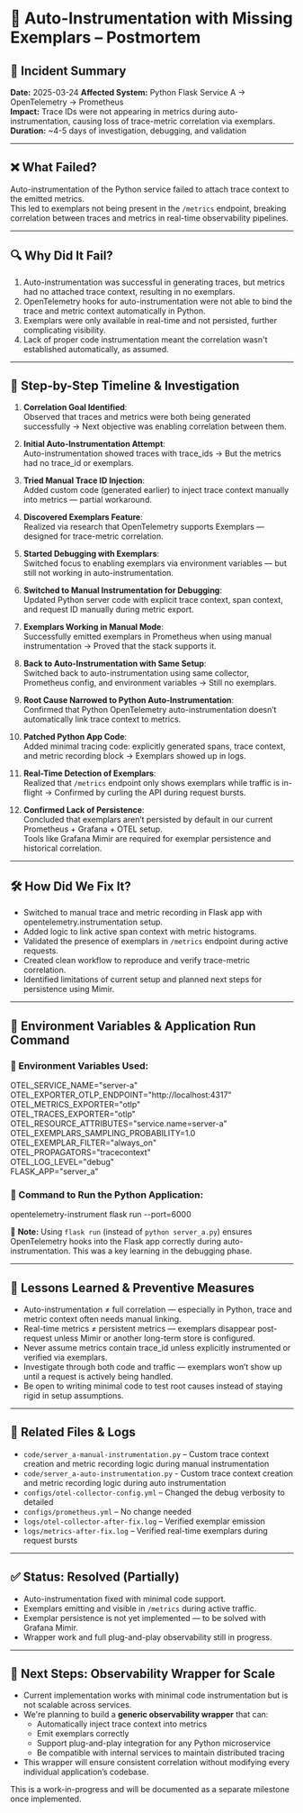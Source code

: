 # 🚨 Auto-Instrumentation with Missing Exemplars – Postmortem  

## 📌 Incident Summary  
**Date:** 2025-03-24 
**Affected System:** Python Flask Service A → OpenTelemetry → Prometheus  
**Impact:** Trace IDs were not appearing in metrics during auto-instrumentation, causing loss of trace-metric correlation via exemplars.  
**Duration:** ~4-5 days of investigation, debugging, and validation  

---

## ❌ What Failed?  
Auto-instrumentation of the Python service failed to attach trace context to the emitted metrics.  
This led to exemplars not being present in the `/metrics` endpoint, breaking correlation between traces and metrics in real-time observability pipelines.

---

## 🔍 Why Did It Fail?  

1. Auto-instrumentation was successful in generating traces, but metrics had no attached trace context, resulting in no exemplars.  
2. OpenTelemetry hooks for auto-instrumentation were not able to bind the trace and metric context automatically in Python.  
3. Exemplars were only available in real-time and not persisted, further complicating visibility.  
4. Lack of proper code instrumentation meant the correlation wasn't established automatically, as assumed.

---

## 🧪 Step-by-Step Timeline & Investigation  

1. **Correlation Goal Identified**:  
   Observed that traces and metrics were both being generated successfully → Next objective was enabling correlation between them.

2. **Initial Auto-Instrumentation Attempt**:  
   Auto-instrumentation showed traces with trace_ids → But the metrics had no trace_id or exemplars.

3. **Tried Manual Trace ID Injection**:  
   Added custom code (generated earlier) to inject trace context manually into metrics — partial workaround.

4. **Discovered Exemplars Feature**:  
   Realized via research that OpenTelemetry supports Exemplars — designed for trace-metric correlation.

5. **Started Debugging with Exemplars**:  
   Switched focus to enabling exemplars via environment variables — but still not working in auto-instrumentation.

6. **Switched to Manual Instrumentation for Debugging**:  
   Updated Python server code with explicit trace context, span context, and request ID manually during metric export.

7. **Exemplars Working in Manual Mode**:  
   Successfully emitted exemplars in Prometheus when using manual instrumentation → Proved that the stack supports it.

8. **Back to Auto-Instrumentation with Same Setup**:  
   Switched back to auto-instrumentation using same collector, Prometheus config, and environment variables → Still no exemplars.

9. **Root Cause Narrowed to Python Auto-Instrumentation**:  
   Confirmed that Python OpenTelemetry auto-instrumentation doesn’t automatically link trace context to metrics.

10. **Patched Python App Code**:  
   Added minimal tracing code: explicitly generated spans, trace context, and metric recording block → Exemplars showed up in logs.

11. **Real-Time Detection of Exemplars**:  
   Realized that `/metrics` endpoint only shows exemplars while traffic is in-flight → Confirmed by curling the API during request bursts.

12. **Confirmed Lack of Persistence**:  
   Concluded that exemplars aren’t persisted by default in our current Prometheus + Grafana + OTEL setup.  
   Tools like Grafana Mimir are required for exemplar persistence and historical correlation.

---

## 🛠 How Did We Fix It?  

- Switched to manual trace and metric recording in Flask app with opentelemetry.instrumentation setup.  
- Added logic to link active span context with metric histograms.  
- Validated the presence of exemplars in `/metrics` endpoint during active requests.  
- Created clean workflow to reproduce and verify trace-metric correlation.  
- Identified limitations of current setup and planned next steps for persistence using Mimir.

---

## 🧪 Environment Variables & Application Run Command

### 🔧 Environment Variables Used:
OTEL_SERVICE_NAME="server-a"  
OTEL_EXPORTER_OTLP_ENDPOINT="http://localhost:4317"  
OTEL_METRICS_EXPORTER="otlp"  
OTEL_TRACES_EXPORTER="otlp"  
OTEL_RESOURCE_ATTRIBUTES="service.name=server-a"  
OTEL_EXEMPLARS_SAMPLING_PROBABILITY=1.0  
OTEL_EXEMPLAR_FILTER="always_on"  
OTEL_PROPAGATORS="tracecontext"  
OTEL_LOG_LEVEL="debug"  
FLASK_APP="server_a"  

### 🚀 Command to Run the Python Application:
opentelemetry-instrument flask run --port=6000

📌 **Note:** Using `flask run` (instead of `python server_a.py`) ensures OpenTelemetry hooks into the Flask app correctly during auto-instrumentation. This was a key learning in the debugging phase.

---

## 🎯 Lessons Learned & Preventive Measures  

- Auto-instrumentation ≠ full correlation — especially in Python, trace and metric context often needs manual linking.  
- Real-time metrics ≠ persistent metrics — exemplars disappear post-request unless Mimir or another long-term store is configured.  
- Never assume metrics contain trace_id unless explicitly instrumented or verified via exemplars.  
- Investigate through both code and traffic — exemplars won’t show up until a request is actively being handled.  
- Be open to writing minimal code to test root causes instead of staying rigid in setup assumptions.

---

## 📂 Related Files & Logs  

- `code/server_a-manual-instrumentation.py` – Custom trace context creation and metric recording logic during manual instrumentation 
- `code/server_a-auto-instrumentation.py` -  Custom trace context creation and metric recording logic during auto instrumentation
- `configs/otel-collector-config.yml` – Changed the debug verbosity to detailed  
- `configs/prometheus.yml` – No change needed  
- `logs/otel-collector-after-fix.log` – Verified exemplar emission  
- `logs/metrics-after-fix.log` – Verified real-time exemplars during request bursts  

---

## ✅ Status: Resolved (Partially)  

- Auto-instrumentation fixed with minimal code support.  
- Exemplars emitting and visible in `/metrics` during active traffic.  
- Exemplar persistence is not yet implemented — to be solved with Grafana Mimir.  
- Wrapper work and full plug-and-play observability still in progress.

---

## 🧭 Next Steps: Observability Wrapper for Scale  

- Current implementation works with minimal code instrumentation but is not scalable across services.  
- We're planning to build a **generic observability wrapper** that can:  
  - Automatically inject trace context into metrics  
  - Emit exemplars correctly  
  - Support plug-and-play integration for any Python microservice  
  - Be compatible with internal services to maintain distributed tracing  
- This wrapper will ensure consistent correlation without modifying every individual application’s codebase.

This is a work-in-progress and will be documented as a separate milestone once implemented.